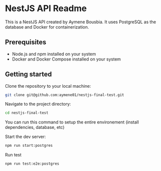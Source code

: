# NestJS API Readme

This is a NestJS API created by Aymene Bousbia. It uses PostgreSQL as the database and Docker for containerization.

## Prerequisites

- Node.js and npm installed on your system
- Docker and Docker Compose installed on your system

## Getting started

Clone the repository to your local machine:

```bash
git clone git@github.com:aymene01/nestjs-final-test.git
```

Navigate to the project directory:

```bash
cd nestjs-final-test
```
You can run this command to setup the entire environement (install dependencies, database, etc) 

Start the dev server:
```bash
npm run start:postgres
```

Run test
```bash
npm run test:e2e:postgres
```
